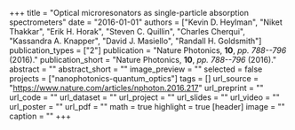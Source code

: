 +++
title = "Optical microresonators as single-particle absorption spectrometers"
date = "2016-01-01"
authors = ["Kevin D. Heylman", "Niket Thakkar", "Erik H. Horak", "Steven C. Quillin", "Charles Cherqui", "Kassandra A. Knapper", "David J. Masiello", "Randall H. Goldsmith"]
publication_types = ["2"]
publication = "Nature Photonics, **10**, _pp. 788--796_ (2016)."
publication_short = "Nature Photonics, **10**, _pp. 788--796_ (2016)."
abstract = ""
abstract_short = ""
image_preview = ""
selected = false
projects = ["nanophotonics-quantum_optics"]
tags = []
url_source = "https://www.nature.com/articles/nphoton.2016.217"
url_preprint = ""
url_code = ""
url_dataset = ""
url_project = ""
url_slides = ""
url_video = ""
url_poster = ""
url_pdf = ""
math = true
highlight = true
[header]
image = ""
caption = ""
+++
